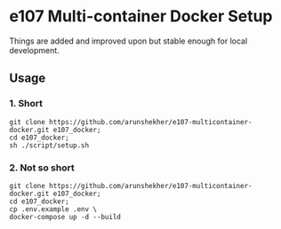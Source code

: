 # e107 Multi-container Docker Setup
Things are added and improved upon but stable enough for local development.

## Usage

### 1. Short
```shell
git clone https://github.com/arunshekher/e107-multicontainer-docker.git e107_docker;
cd e107_docker;
sh ./script/setup.sh
```


### 2. Not so short
```shell
git clone https://github.com/arunshekher/e107-multicontainer-docker.git e107_docker;
cd e107_docker;
cp .env.example .env \
docker-compose up -d --build
```
